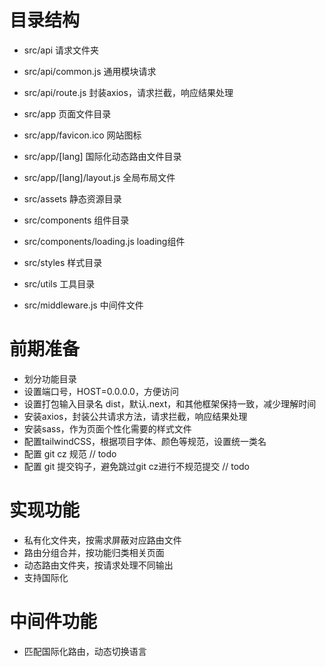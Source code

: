 
# 目录结构
- src/api                   请求文件夹
- src/api/common.js         通用模块请求
- src/api/route.js          封装axios，请求拦截，响应结果处理

- src/app                   页面文件目录
- src/app/favicon.ico       网站图标
- src/app/[lang]            国际化动态路由文件目录
- src/app/[lang]/layout.js  全局布局文件

- src/assets                静态资源目录

- src/components            组件目录
- src/components/loading.js loading组件

- src/styles                样式目录
- src/utils                 工具目录

- src/middleware.js         中间件文件


# 前期准备
 - 划分功能目录
 - 设置端口号，HOST=0.0.0.0，方便访问
 - 设置打包输入目录名 dist，默认.next，和其他框架保持一致，减少理解时间
 - 安装axios，封装公共请求方法，请求拦截，响应结果处理
 - 安装sass，作为页面个性化需要的样式文件
 - 配置tailwindCSS，根据项目字体、颜色等规范，设置统一类名
 - 配置 git cz 规范 // todo
 - 配置 git 提交钩子，避免跳过git cz进行不规范提交 // todo


# 实现功能
- 私有化文件夹，按需求屏蔽对应路由文件
- 路由分组合并，按功能归类相关页面
- 动态路由文件夹，按请求处理不同输出
- 支持国际化


# 中间件功能
- 匹配国际化路由，动态切换语言